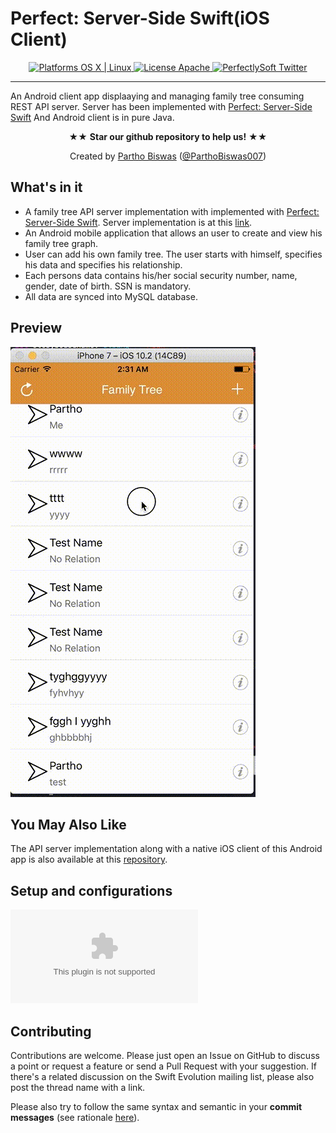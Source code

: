 # Perfect: Server-Side Swift(iOS Client)

<p align="center">
<a href="https://developer.apple.com/swift/" target="_blank">
<img src="https://img.shields.io/badge/Platforms-OS%20X%20%7C%20Linux%20-lightgray.svg?style=flat" alt="Platforms OS X | Linux">
</a>
<a href="http://perfect.org/licensing.html" target="_blank">
<img src="https://img.shields.io/badge/License-Apache-lightgrey.svg?style=flat" alt="License Apache">
</a>
<a href="http://twitter.com/ParthoBiswas007" target="_blank">
<img src="https://img.shields.io/badge/Twitter-@ParthoBiswas007-blue.svg?style=flat" alt="PerfectlySoft Twitter">
</a>
</p>

----------

An Android client app displaaying and managing family tree consuming REST API server. Server has been implemented with [Perfect: Server-Side Swift](https://github.com/PerfectlySoft/Perfect) And Android client is in pure Java.

<p align="center" >★★ <b>Star our github repository to help us!</b> ★★</p>
<p align="center" >Created by <a href="http://parthobiswas.com/">Partho Biswas</a> (<a href="http://www.twitter.com/ParthoBiswas007">@ParthoBiswas007</a>)</p>

## What's in it

 * A family tree API server implementation with implemented with [Perfect: Server-Side Swift](https://github.com/PerfectlySoft/Perfect). Server implementation is at this [link](https://github.com/partho-maple/Perfect-Server-Side-Swift_iOS-App).
 * An Android mobile application that allows an user to create and view his family tree graph.
 * User can add his own family tree. The user starts with himself, specifies his data and specifies his relationship.
 * Each persons data contains his/her social security number, name, gender, date of birth. SSN is mandatory.
 * All data are synced into MySQL database.

## Preview
![preview](/Preview.gif?raw=true)  
## You May Also Like
The API server implementation along with a native iOS client of this Android app is also available at this [repository](https://github.com/partho-maple/Perfect-Server-Side-Swift_iOS-App).

## Setup and configurations
![preview](/Setup.docx?raw=true) 

## Contributing

Contributions are welcome. Please just open an Issue on GitHub to discuss a point or request a feature or send a Pull Request with your suggestion. If there's a related discussion on the Swift Evolution mailing list, please also post the thread name with a link.

Please also try to follow the same syntax and semantic in your **commit messages** (see rationale [here](http://chris.beams.io/posts/git-commit/)).
